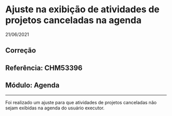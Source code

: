 # Ajuste na exibição de atividades de projetos canceladas na agenda
21/06/2021
## Correção
## Referência: CHM53396
## Módulo: Agenda
***

Foi realizado um ajuste para que atividades de projetos canceladas não sejam exibidas na agenda do usuário executor.
